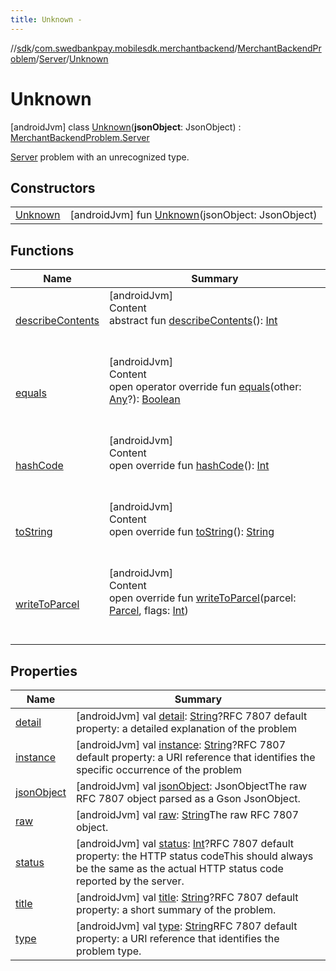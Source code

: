 ```yaml
---
title: Unknown -
---
```

//[sdk](../../../../../index)/[com.swedbankpay.mobilesdk.merchantbackend](../../../index)/[MerchantBackendProblem](../../index)/[Server](../index)/[Unknown](index)



# Unknown  
 [androidJvm] class [Unknown](index)(**jsonObject**: JsonObject) : [MerchantBackendProblem.Server](../index)

[Server](../index) problem with an unrecognized type.

   


## Constructors  
  
| | |
|---|---|
| <a name="com.swedbankpay.mobilesdk.merchantbackend/MerchantBackendProblem.Server.Unknown/Unknown/#com.google.gson.JsonObject/PointingToDeclaration/"></a>[Unknown](-unknown)| <a name="com.swedbankpay.mobilesdk.merchantbackend/MerchantBackendProblem.Server.Unknown/Unknown/#com.google.gson.JsonObject/PointingToDeclaration/"></a> [androidJvm] fun [Unknown](-unknown)(jsonObject: JsonObject)   <br>|


## Functions  
  
|  Name |  Summary | 
|---|---|
| <a name="android.os/Parcelable/describeContents/#/PointingToDeclaration/"></a>[describeContents](index.md#-1578325224%2FFunctions%2F-1404661416)| <a name="android.os/Parcelable/describeContents/#/PointingToDeclaration/"></a>[androidJvm]  <br>Content  <br>abstract fun [describeContents](index.md#-1578325224%2FFunctions%2F-1404661416)(): [Int](https://kotlinlang.org/api/latest/jvm/stdlib/kotlin/-int/index.html)  <br><br><br>|
| <a name="com.swedbankpay.mobilesdk/Problem/equals/#kotlin.Any?/PointingToDeclaration/"></a>[equals](../../../../com.swedbankpay.mobilesdk/-problem/equals)| <a name="com.swedbankpay.mobilesdk/Problem/equals/#kotlin.Any?/PointingToDeclaration/"></a>[androidJvm]  <br>Content  <br>open operator override fun [equals](../../../../com.swedbankpay.mobilesdk/-problem/equals)(other: [Any](https://kotlinlang.org/api/latest/jvm/stdlib/kotlin/-any/index.html)?): [Boolean](https://kotlinlang.org/api/latest/jvm/stdlib/kotlin/-boolean/index.html)  <br><br><br>|
| <a name="com.swedbankpay.mobilesdk/Problem/hashCode/#/PointingToDeclaration/"></a>[hashCode](../../../../com.swedbankpay.mobilesdk/-problem/hash-code)| <a name="com.swedbankpay.mobilesdk/Problem/hashCode/#/PointingToDeclaration/"></a>[androidJvm]  <br>Content  <br>open override fun [hashCode](../../../../com.swedbankpay.mobilesdk/-problem/hash-code)(): [Int](https://kotlinlang.org/api/latest/jvm/stdlib/kotlin/-int/index.html)  <br><br><br>|
| <a name="com.swedbankpay.mobilesdk/Problem/toString/#/PointingToDeclaration/"></a>[toString](../../../../com.swedbankpay.mobilesdk/-problem/to-string)| <a name="com.swedbankpay.mobilesdk/Problem/toString/#/PointingToDeclaration/"></a>[androidJvm]  <br>Content  <br>open override fun [toString](../../../../com.swedbankpay.mobilesdk/-problem/to-string)(): [String](https://kotlinlang.org/api/latest/jvm/stdlib/kotlin/-string/index.html)  <br><br><br>|
| <a name="com.swedbankpay.mobilesdk.merchantbackend/MerchantBackendProblem/writeToParcel/#android.os.Parcel#kotlin.Int/PointingToDeclaration/"></a>[writeToParcel](../../write-to-parcel)| <a name="com.swedbankpay.mobilesdk.merchantbackend/MerchantBackendProblem/writeToParcel/#android.os.Parcel#kotlin.Int/PointingToDeclaration/"></a>[androidJvm]  <br>Content  <br>open override fun [writeToParcel](../../write-to-parcel)(parcel: [Parcel](https://developer.android.com/reference/kotlin/android/os/Parcel.html), flags: [Int](https://kotlinlang.org/api/latest/jvm/stdlib/kotlin/-int/index.html))  <br><br><br>|


## Properties  
  
|  Name |  Summary | 
|---|---|
| <a name="com.swedbankpay.mobilesdk.merchantbackend/MerchantBackendProblem.Server.Unknown/detail/#/PointingToDeclaration/"></a>[detail](index.md#-2081401204%2FProperties%2F-1404661416)| <a name="com.swedbankpay.mobilesdk.merchantbackend/MerchantBackendProblem.Server.Unknown/detail/#/PointingToDeclaration/"></a> [androidJvm] val [detail](index.md#-2081401204%2FProperties%2F-1404661416): [String](https://kotlinlang.org/api/latest/jvm/stdlib/kotlin/-string/index.html)?RFC 7807 default property: a detailed explanation of the problem   <br>|
| <a name="com.swedbankpay.mobilesdk.merchantbackend/MerchantBackendProblem.Server.Unknown/instance/#/PointingToDeclaration/"></a>[instance](index.md#328855240%2FProperties%2F-1404661416)| <a name="com.swedbankpay.mobilesdk.merchantbackend/MerchantBackendProblem.Server.Unknown/instance/#/PointingToDeclaration/"></a> [androidJvm] val [instance](index.md#328855240%2FProperties%2F-1404661416): [String](https://kotlinlang.org/api/latest/jvm/stdlib/kotlin/-string/index.html)?RFC 7807 default property: a URI reference that identifies the specific occurrence of the problem   <br>|
| <a name="com.swedbankpay.mobilesdk.merchantbackend/MerchantBackendProblem.Server.Unknown/jsonObject/#/PointingToDeclaration/"></a>[jsonObject](index.md#-1112096426%2FProperties%2F-1404661416)| <a name="com.swedbankpay.mobilesdk.merchantbackend/MerchantBackendProblem.Server.Unknown/jsonObject/#/PointingToDeclaration/"></a> [androidJvm] val [jsonObject](index.md#-1112096426%2FProperties%2F-1404661416): JsonObjectThe raw RFC 7807 object parsed as a Gson JsonObject.   <br>|
| <a name="com.swedbankpay.mobilesdk.merchantbackend/MerchantBackendProblem.Server.Unknown/raw/#/PointingToDeclaration/"></a>[raw](index.md#-1686754667%2FProperties%2F-1404661416)| <a name="com.swedbankpay.mobilesdk.merchantbackend/MerchantBackendProblem.Server.Unknown/raw/#/PointingToDeclaration/"></a> [androidJvm] val [raw](index.md#-1686754667%2FProperties%2F-1404661416): [String](https://kotlinlang.org/api/latest/jvm/stdlib/kotlin/-string/index.html)The raw RFC 7807 object.   <br>|
| <a name="com.swedbankpay.mobilesdk.merchantbackend/MerchantBackendProblem.Server.Unknown/status/#/PointingToDeclaration/"></a>[status](index.md#1392887307%2FProperties%2F-1404661416)| <a name="com.swedbankpay.mobilesdk.merchantbackend/MerchantBackendProblem.Server.Unknown/status/#/PointingToDeclaration/"></a> [androidJvm] val [status](index.md#1392887307%2FProperties%2F-1404661416): [Int](https://kotlinlang.org/api/latest/jvm/stdlib/kotlin/-int/index.html)?RFC 7807 default property: the HTTP status codeThis should always be the same as the actual HTTP status code reported by the server.   <br>|
| <a name="com.swedbankpay.mobilesdk.merchantbackend/MerchantBackendProblem.Server.Unknown/title/#/PointingToDeclaration/"></a>[title](index.md#273028709%2FProperties%2F-1404661416)| <a name="com.swedbankpay.mobilesdk.merchantbackend/MerchantBackendProblem.Server.Unknown/title/#/PointingToDeclaration/"></a> [androidJvm] val [title](index.md#273028709%2FProperties%2F-1404661416): [String](https://kotlinlang.org/api/latest/jvm/stdlib/kotlin/-string/index.html)?RFC 7807 default property: a short summary of the problem.   <br>|
| <a name="com.swedbankpay.mobilesdk.merchantbackend/MerchantBackendProblem.Server.Unknown/type/#/PointingToDeclaration/"></a>[type](index.md#1808320451%2FProperties%2F-1404661416)| <a name="com.swedbankpay.mobilesdk.merchantbackend/MerchantBackendProblem.Server.Unknown/type/#/PointingToDeclaration/"></a> [androidJvm] val [type](index.md#1808320451%2FProperties%2F-1404661416): [String](https://kotlinlang.org/api/latest/jvm/stdlib/kotlin/-string/index.html)RFC 7807 default property: a URI reference that identifies the problem type.   <br>|

